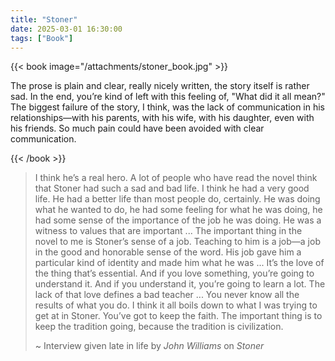```yaml
---
title: "Stoner"
date: 2025-03-01 16:30:00
tags: ["Book"]
---
```



{{< book image="/attachments/stoner_book.jpg" >}}

The prose is plain and clear, really nicely written, the story itself is rather sad. In the end, you’re kind of left with this feeling of, "What did it all mean?"
The biggest failure of the story, I think, was the lack of communication in his relationships—with his parents, with his wife, with his daughter, even with his friends. So much pain could have been avoided with clear communication.

{{< /book >}}

> I think he’s a real hero. A lot of people who have read the novel think that Stoner had such a sad and bad life. I think he had a very good life. He had a better life than most people do, certainly. He was doing what he wanted to do, he had some feeling for what he was doing, he had some sense of the importance of the job he was doing. He was a witness to values that are important ... The important thing in the novel to me is Stoner’s sense of a job. Teaching to him is a job—a job in the good and honorable sense of the word. His job gave him a particular kind of identity and made him what he was ... It’s the love of the thing that’s essential. And if you love something, you’re going to understand it. And if you understand it, you’re going to learn a lot. The lack of that love defines a bad teacher ... You never know all the results of what you do. I think it all boils down to what I was trying to get at in Stoner. You’ve got to keep the faith. The important thing is to keep the tradition going, because the tradition is civilization.
> 
> ~ Interview given late in life by *John Williams* on *Stoner*



